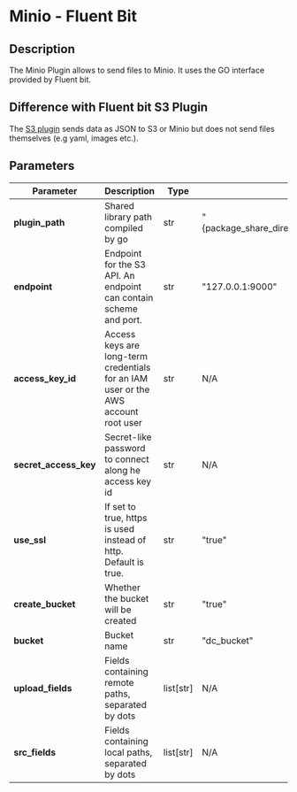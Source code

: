 # Minio - Fluent Bit

## Description

The Minio Plugin allows to send files to Minio. It uses the GO interface provided by Fluent bit.


## Difference with Fluent bit S3 Plugin
The [S3 plugin](https://docs.fluentbit.io/manual/pipeline/outputs/s3) sends data as JSON to S3 or Minio but does not send files themselves (e.g yaml, images etc.).

## Parameters

| Parameter             | Description                                                                        | Type      | Default                                                  |
| --------------------- | ---------------------------------------------------------------------------------- | --------- | -------------------------------------------------------- |
| **plugin_path**       | Shared library path compiled by go                                                 | str       | "{package_share_directory}/flb_plugins/lib/out_minio.so" |
| **endpoint**          | Endpoint for the S3 API. An endpoint can contain scheme and port.                  | str       | "127.0.0.1:9000"                                         |
| **access_key_id**     | Access keys are long-term credentials for an IAM user or the AWS account root user | str       | N/A                                                      |
| **secret_access_key** | Secret-like password to connect along he access key id                             | str       | N/A                                                      |
| **use_ssl**           | If set to true, https is used instead of http. Default is true.                    | str       | "true"                                                   |
| **create_bucket**     | Whether the bucket will be created                                                 | str       | "true"                                                   |
| **bucket**            | Bucket name                                                                        | str       | "dc_bucket"                                              |
| **upload_fields**     | Fields containing remote paths, separated by dots                                  | list[str] | N/A                                                      |
| **src_fields**        | Fields containing local paths, separated by dots                                   | list[str] | N/A                                                      |
